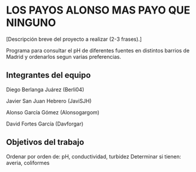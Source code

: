 # LOS PAYOS ALONSO MAS PAYO QUE NINGUNO

[Descripción breve del proyecto a realizar (2-3 frases).]

Programa para consultar el pH de diferentes fuentes en distintos barrios de Madrid y ordenarlos segun varias preferencias.

## Integrantes del equipo

Diego Berlanga Juárez (Berli04)

Javier San Juan Hebrero (JaviSJH)

Alonso García Gómez (Alonsogargom)

David Fortes García (Davforgar)

## Objetivos del trabajo

Ordenar por orden de: pH, conductividad, turbidez
Determinar si tienen: averia, coliformes
